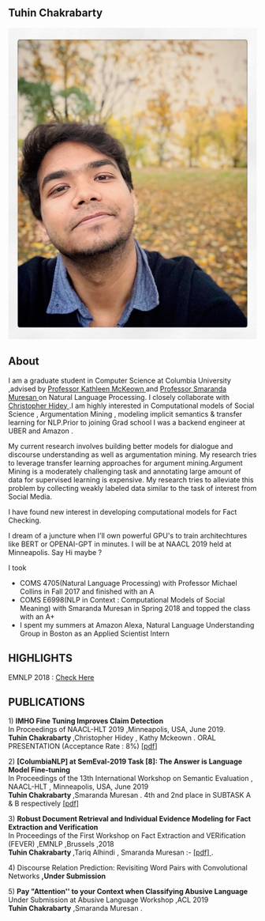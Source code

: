 ## Tuhin Chakrabarty

![Image](images/pic.jpg)

## About
I am a graduate student in Computer Science at Columbia University ,advised by <a href="http://www.cs.columbia.edu/~kathy/" title="Title"> Professor Kathleen McKeown </a>  and  <a href="http://www.cs.columbia.edu/~smara/" title="Title"> Professor Smaranda Muresan </a> on Natural Language Processing. I closely collaborate with <a href="http://www.cs.columbia.edu/~chidey/" title="Title"> Christopher Hidey </a>.I am highly interested in Computational models of Social Science , Argumentation Mining , modeling implicit semantics & transfer learning for NLP.Prior to joining Grad school I was a backend engineer at UBER and Amazon .

My current research involves building better models for dialogue and discourse understanding as well as argumentation mining. My research tries to leverage transfer learning approaches for argument mining.Argument Mining is a moderately challenging task and annotating large amount of data for supervised learning is expensive. My research tries to alleviate this problem by  collecting weakly labeled data similar to the task of interest from Social Media. 

I have found new interest in developing computational models for Fact Checking.

I dream of a juncture when I'll own powerful GPU's to train architechtures like BERT or OPENAI-GPT in minutes. 
I will be at NAACL 2019 held at Minneapolis. Say Hi maybe ?



I took <br />
- COMS 4705(Natural Language Processing) with Professor Michael Collins in Fall 2017 and finished with an A <br />
- COMS E6998(NLP in Context : Computational Models of Social Meaning) with Smaranda Muresan in Spring 2018 and topped the class with an A+ <br />
- I spent my summers at Amazon Alexa, Natural Language Understanding Group in Boston  as an Applied  Scientist Intern

## HIGHLIGHTS 
<p>EMNLP 2018 : <a href="https://www.cs.columbia.edu/2019/emnlp-2018/" title="Title"> Check Here </a></p>

## PUBLICATIONS
 <p> 1) <b> IMHO Fine Tuning Improves Claim Detection</b> <br>
In Proceedings of NAACL-HLT 2019 ,Minneapolis, USA, June 2019. <br>  
 <b> Tuhin Chakrabarty </b> ,Christopher Hidey , Kathy Mckeown .   
ORAL PRESENTATION (Acceptance Rate : 8%)
<a href="https://github.com/tuhinjubcse/tuhinjubcse.github.io/blob/master/1589_Paper.pdf" title="Title">
[pdf] </a> </p>
 
 
 <p> 2) <b> [ColumbiaNLP] at SemEval-2019 Task [8]: The Answer is Language Model Fine-tuning </b> <br>
 In Proceedings of the 13th International Workshop on Semantic Evaluation , NAACL-HLT , Minneapolis, USA, June 2019  <br> 
 <b> Tuhin Chakrabarty </b> ,Smaranda Muresan .   4th and 2nd place in SUBTASK A & B respectively 
<a href="https://github.com/tuhinjubcse/tuhinjubcse.github.io/blob/master/semeval.pdf" title="Title">
[pdf] </a></p>

<p> 3) <b>Robust Document Retrieval and Individual Evidence Modeling for Fact Extraction and Verification </b> <br>
 In Proceedings of the First Workshop on Fact Extraction and VERification (FEVER) ,EMNLP ,Brussels ,2018  <br> 
 <b> Tuhin Chakrabarty </b> ,Tariq Alhindi , Smaranda Muresan :- <a href="http://aclweb.org/anthology/W18-5521" title="Title"> [pdf] </a> .</p>
 
 <p> 4) Discourse Relation Prediction: Revisiting Word Pairs with Convolutional Networks <b> ,Under Submission   </b> 

<p> 5) <b> Pay "Attention'' to your Context when Classifying Abusive Language  </b><br> Under Submission at Abusive Language Workshop ,ACL 2019   </b>
 <br> <b>Tuhin Chakrabarty</b>  ,Smaranda Muresan   .</p>
